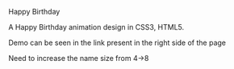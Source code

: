 Happy Birthday

A Happy Birthday animation design in CSS3, HTML5.

Demo can be seen in the link present in the right side of the page

Need to increase the name size from 4->8
